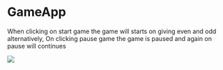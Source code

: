 # GameApp
<p> When clicking on start game the game will starts on giving even and odd alternatively, On clicking pause game the game is paused and again on pause will continues </p>
<img src="
![Screenshot (11)](https://user-images.githubusercontent.com/54401805/145764109-ae924aaf-21f8-4206-a94b-e77208d3fe57.png)">
</img>
